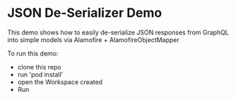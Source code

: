 JSON De-Serializer Demo
============

This demo shows how to easily de-serialize JSON responses from GraphQL into simple models via Alamofire + AlamofireObjectMapper

To run this demo:

- clone this repo
- run 'pod install'
- open the Workspace created
- Run
